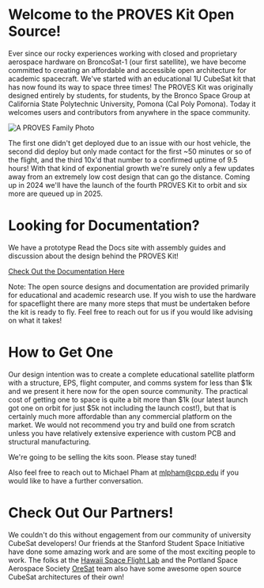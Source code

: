 # Welcome to the PROVES Kit Open Source! 
Ever since our rocky experiences working with closed and proprietary aerospace hardware on BroncoSat-1 (our first satellite), we have become committed to creating an affordable and accessible open architecture for academic spacecraft. We've started with an educational 1U CubeSat kit that has now found its way to space three times! The PROVES Kit was originally designed entirely by students, for students, by the Bronco Space Group at California State Polytechnic University, Pomona (Cal Poly Pomona). Today it welcomes users and contributors from anywhere in the space community.

![A PROVES Family Photo](https://github.com/proveskit/.github/assets/61564344/f7afea43-7402-45cd-a75e-c9b8a44ee2fb)


The first one didn't get deployed due to an issue with our host vehicle, the second did deploy but only made contact for the first ~50 minutes or so of the flight, and the third 10x'd that number to a confirmed uptime of 9.5 hours! With that kind of exponential growth we're surely only a few updates away from an extremely low cost design that can go the distance. Coming up in 2024 we'll have the launch of the fourth PROVES Kit to orbit and six more are queued up in 2025. 

# Looking for Documentation? 
We have a prototype Read the Docs site with assembly guides and discussion about the design behind the PROVES Kit! 

[Check Out the Documentation Here](https://docs.proveskit.space/en/latest/)

Note: The open source designs and documentation are provided primarily for educational and academic research use. If you wish to use the hardware for spaceflight there are many more steps that must be undertaken before the kit is ready to fly. Feel free to reach out for us if you would like advising on what it takes! 

# How to Get One
Our design intention was to create a complete educational satellite platform with a structure, EPS, flight computer, and comms system for less than $1k and we present it here now for the open source community. The practical cost of getting one to space is quite a bit more than $1k (our latest launch got one on orbit for just $5k not including the launch cost!), but that is certainly much more affordable than any commercial platform on the market. We would not recommend you try and build one from scratch unless you have relatively extensive experience with custom PCB and structural manufacturing. 

We're going to be selling the kits soon. Please stay tuned! 

Also feel free to reach out to Michael Pham at mlpham@cpp.edu if you would like to have a further conversation.

# Check Out Our Partners! 
We couldn't do this without engagement from our community of university CubeSat developers! Our friends at the Stanford Student Space Initiative have done some amazing work and are some of the most exciting people to work. The folks at the [Hawaii Space Flight Lab](https://www.google.com/search?client=safari&rls=en&q=hawaii+spaceflight+lab&ie=UTF-8&oe=UTF-8) and the Portland Space Aerospace Society [OreSat](https://github.com/oresat) team also have some awesome open source CubeSat architectures of their own! 
